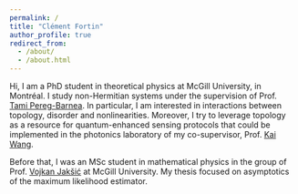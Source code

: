 ```yaml
---
permalink: /
title: "Clément Fortin"
author_profile: true
redirect_from: 
  - /about/
  - /about.html
---
```


Hi, I am a PhD student in theoretical physics at McGill University, in Montréal. I study non-Hermitian systems under the supervision of Prof. [Tami Pereg-Barnea](https://pbtami.wixsite.com/mysite-1). In particular, I am interested in interactions between topology, disorder and nonlinearities. Moreover, I try to leverage topology as a resource for quantum-enhanced sensing protocols that could be implemented in the photonics laboratory of my co-supervisor, Prof. [Kai Wang](https://kw.physics.mcgill.ca/). 

Before that, I was an MSc student in mathematical physics in the group of Prof. [Vojkan Jakšić](https://jaksic.xyz/) at McGill University. My thesis focused on asymptotics of the maximum likelihood estimator. 

